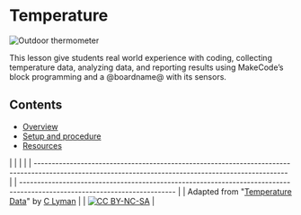 # Temperature

![Outdoor thermometer](/static/courses/ucp-science/temperature/heat-of-day.jpg)

This lesson give students real world experience with coding, collecting temperature data, analyzing data, and reporting results using MakeCode’s block programming and a @boardname@ with its sensors.

## Contents

* [Overview](/courses/ucp-science/temperature/overview)
* [Setup and procedure](/courses/ucp-science/temperature/setup-procedure)
* [Resources](/courses/ucp-science/temperature/resources)

  


|                                                                                                                                                      |  |                                                                                                                           |
| ---------------------------------------------------------------------------------------------------------------------------------------------------- |  | ------------------------------------------------------------------------------------------------------------------------- |
| Adapted from "[Temperature Data](https://drive.google.com/open?id=1X6FeANka2qcMC2ZFQgSSxEoHxsQc--6a0Pk9xxMOwE8)" by [C Lyman](http://utahcoding.org) |  | [![CC BY-NC-SA](https://licensebuttons.net/l/by-nc-sa/4.0/80x15.png)](https://creativecommons.org/licenses/by-nc-sa/4.0/) |
